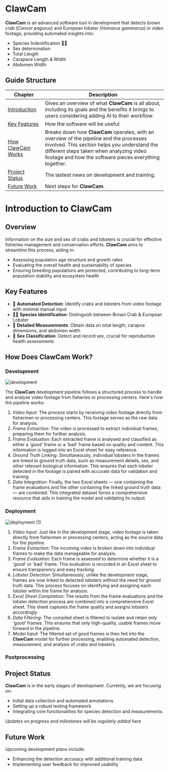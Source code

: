 # ClawCam

**ClawCam** is an advanced software tool in development that detects brown crab (_Cancer pagurus_) and European lobster (_Homarus gammarus_) in video footage, providing automated insights into: 
- Species Indentification 🦞🦀
- Sex determination
- Total Length 
- Carapace Length & Width 
- Abdomen Width

## Guide Structure

| Chapter | Description 
|-----------------|-----------------|
| [Introduction](#introduction-to-clawcam)   | Gives an overview of what **ClawCam** is all about, including its goals and the benefits it brings to users considering adding AI to their workflow.    | 
| [Key Features](#key-features) | How the software will be useful. |
| [How ClawCam Works](how-does-clawcam-work?)   | Breaks down how **ClawCam** operates, with an overview of the pipeline and the processes involved. This section helps you understand the different steps taken when analyzing video footage and how the software pieces everything together.   |  
| [Project Status](project-status) | The lastest news on development and training.
| [Future Work](future-work) | Next steps for **ClawCam**.

# Introduction to ClawCam

## Overview

Information on the size and sex of crabs and lobsters is crucial for effective fisheries management and conservation efforts. **ClawCam** aims to streamline this process, aiding in:
- Assessing population age structure and growth rates
- Evaluating the overall health and sustainability of species
- Ensuring breeding populations are protected, contributing to long-term population stability and ecosystem health

## Key Features

- 👀 **Automated Detection**: Identify crabs and lobsters from video footage with minimal manual input
- 🦞🦀 **Species Identification**: Distinguish between Brown Crab & European Lobster
- 📏 **Detailed Measurements**: Obtain data on total length, carapce dimensions, and abdomen width
- 🧡 **Sex Classification**: Detect and record sex, crucial for reproductive health assessments

## How Does ClawCam Work?

### Development
![development](https://github.com/user-attachments/assets/287c5377-8402-4dc8-8f8f-07f6287daf68)

The **ClawCam** development pipeline follows a structured process to handle and analyse video footage from fisheries or processing centers. Here's how the pipeline works:

1.  _Video Input_: The process starts by receiving video footage directly from fishermen or processing centers. This footage serves as the raw data for analysis.
2.  _Frame Extraction_: The video is processed to extract individual frames, preparing them for further analysis.
3.  _Frame Evaluation_: Each extracted frame is analysed and classified as either a 'good' frame or a 'bad' frame based on quality and content. This information is logged into an Excel sheet for easy reference.
4.  _Ground Truth Linking_: Simultaneously, individual lobsters in the frames are linked to ground truth data, such as measurement details, sex, and other relevant biological information. This ensures that each lobster detected in the footage is paired with accurate data for validation and training.
5.  _Data Integration_: Finally, the two Excel sheets — one containing the frame evaluations and the other containing the linked ground truth data — are combined. This integrated dataset forms a comprehensive resource that aids in training the model and validating its output.

### Deployment
![deployment (1)](https://github.com/user-attachments/assets/f93e0b83-7851-4912-a377-73cda0da03f0)

1. _Video Input_: Just like in the development stage, video footage is taken directly from fishermen or processing centers, acting as the source data for the pipeline.
2. _Frame Extraction_: The incoming video is broken down into individual frames to make the data manageable for analysis.
3. _Frame Evaluation_: Each frame is assessed to determine whether it is a 'good' or 'bad' frame. This evaluation is recorded in an Excel sheet to ensure transparency and easy tracking.
4. _Lobster Detection_: Simultaneously, unlike the development stage, frames are now linked to detected lobsters without the need for ground truth data. This process focuses on identifying and assigning each lobster within the frame for analysis.
5. _Excel Sheet Compilation_: The results from the frame evaluations and the lobster detection process are combined into a comprehensive Excel sheet. This sheet captures the frame quality and assigns lobsters accordingly.
6. _Data Filtering_: The compiled sheet is filtered to isolate and retain only 'good' frames. This ensures that only high-quality, usable frames move forward in the pipeline.
7. _Model Input_: The filtered set of good frames is then fed into the **ClawCam** model for further processing, enabling automated detection, measurement, and analysis of crabs and lobsters.

### Postprocessing

## Project Status

**ClawCam** is in the early stages of development. Currently, we are focusing on:
- Initial data collection and automated annotations
- Setting up a robust testing framework
- Integrating core functionalities for species detection and measurements.

_Updates on progress and milestones will be regularly added here_

## Future Work

Upcoming development plans include:
- Enhancing the detection accuracy with additional training data
- Implementing user feedback for improved usability

